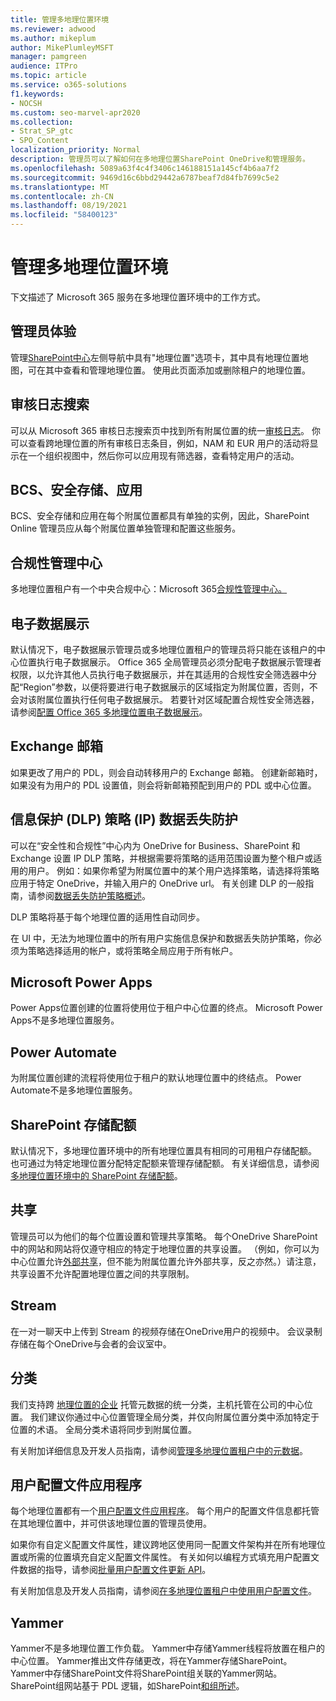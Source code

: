 ```yaml
---
title: 管理多地理位置环境
ms.reviewer: adwood
ms.author: mikeplum
author: MikePlumleyMSFT
manager: pamgreen
audience: ITPro
ms.topic: article
ms.service: o365-solutions
f1.keywords:
- NOCSH
ms.custom: seo-marvel-apr2020
ms.collection:
- Strat_SP_gtc
- SPO_Content
localization_priority: Normal
description: 管理员可以了解如何在多地理位置SharePoint OneDrive和管理服务。
ms.openlocfilehash: 5089a63f4c4f3406c146188151a145cf4b6aa7f2
ms.sourcegitcommit: 9469d16c6bbd29442a6787beaf7d84fb7699c5e2
ms.translationtype: MT
ms.contentlocale: zh-CN
ms.lasthandoff: 08/19/2021
ms.locfileid: "58400123"
---
```

# <a name="administering-a-multi-geo-environment"></a>管理多地理位置环境

下文描述了 Microsoft 365 服务在多地理位置环境中的工作方式。

## <a name="administrator-experience"></a>管理员体验

管理[SharePoint中心](https://admin.microsoft.com/sharepoint)左侧导航中具有"地理位置"选项卡，其中具有地理位置地图，可在其中查看和管理地理位置。 使用此页面添加或删除租户的地理位置。

## <a name="audit-log-search"></a>审核日志搜索

可以从 Microsoft 365 审核日志搜索页中找到所有附属位置的统一[审核日志](https://support.office.com/article/0d4d0f35-390b-4518-800e-0c7ec95e946c)。 你可以查看跨地理位置的所有审核日志条目，例如，NAM 和 EUR 用户的活动将显示在一个组织视图中，然后你可以应用现有筛选器，查看特定用户的活动。

## <a name="bcs-secure-store-apps"></a>BCS、安全存储、应用

BCS、安全存储和应用在每个附属位置都具有单独的实例，因此，SharePoint Online 管理员应从每个附属位置单独管理和配置这些服务。

## <a name="compliance-admin-center"></a>合规性管理中心

多地理位置租户有一个中央合规中心：Microsoft 365[合规性管理中心。](https://compliance.microsoft.com/)

## <a name="ediscovery"></a>电子数据展示

默认情况下，电子数据展示管理员或多地理位置租户的管理员将只能在该租户的中心位置执行电子数据展示。 Office 365 全局管理员必须分配电子数据展示管理者权限，以允许其他人员执行电子数据展示，并在其适用的合规性安全筛选器中分配“Region”参数，以便将要进行电子数据展示的区域指定为附属位置，否则，不会对该附属位置执行任何电子数据展示。 若要针对区域配置合规性安全筛选器，请参阅[配置 Office 365 多地理位置电子数据展示](multi-geo-ediscovery-configuration.md)。

## <a name="exchange-mailboxes"></a>Exchange 邮箱

如果更改了用户的 PDL，则会自动转移用户的 Exchange 邮箱。 创建新邮箱时，如果没有为用户的 PDL 设置值，则会将新邮箱预配到用户的 PDL 或中心位置。

## <a name="information-protection-ip-data-loss-prevention-dlp-policy"></a>信息保护 (DLP) 策略 (IP) 数据丢失防护

可以在“安全性和合规性”中心内为 OneDrive for Business、SharePoint 和 Exchange 设置 IP DLP 策略，并根据需要将策略的适用范围设置为整个租户或适用的用户。 例如：如果你希望为附属位置中的某个用户选择策略，请选择将策略应用于特定 OneDrive，并输入用户的 OneDrive url。 有关创建 DLP 的一般指南，请参阅[数据丢失防护策略概述](https://support.office.com/article/1966b2a7-d1e2-4d92-ab61-42efbb137f5e)。

DLP 策略将基于每个地理位置的适用性自动同步。

在 UI 中，无法为地理位置中的所有用户实施信息保护和数据丢失防护策略，你必须为策略选择适用的帐户，或将策略全局应用于所有帐户。

## <a name="microsoft-power-apps"></a>Microsoft Power Apps

Power Apps位置创建的位置将使用位于租户中心位置的终点。 Microsoft Power Apps不是多地理位置服务。 

## <a name="power-automate"></a>Power Automate

为附属位置创建的流程将使用位于租户的默认地理位置中的终结点。  Power Automate不是多地理位置服务。 

## <a name="sharepoint-storage-quota"></a>SharePoint 存储配额

默认情况下，多地理位置环境中的所有地理位置具有相同的可用租户存储配额。  也可通过为特定地理位置分配特定配额来管理存储配额。 有关详细信息，请参阅 [多地理位置环境中的 SharePoint 存储配额](sharepoint-multi-geo-storage-quota.md)。

## <a name="sharing"></a>共享

管理员可以为他们的每个位置设置和管理共享策略。 每个OneDrive SharePoint中的网站和网站将仅遵守相应的特定于地理位置的共享设置。 （例如，你可以为中心位置允许[外部共享](https://support.office.com/article/C8A462EB-0723-4B0B-8D0A-70FEAFE4BE85)，但不能为附属位置允许外部共享，反之亦然。）请注意，共享设置不允许配置地理位置之间的共享限制。

## <a name="stream"></a>Stream

在一对一聊天中上传到 Stream 的视频存储在OneDrive用户的视频中。 会议录制存储在每个OneDrive与会者的会议室中。

## <a name="taxonomy"></a>分类

我们支持跨 [地理位置的企业](/sharepoint/managed-metadata) 托管元数据的统一分类，主机托管在公司的中心位置。 我们建议你通过中心位置管理全局分类，并仅向附属位置分类中添加特定于位置的术语。 全局分类术语将同步到附属位置。

有关附加详细信息及开发人员指南，请参阅[管理多地理位置租户中的元数据](/sharepoint/dev/solution-guidance/multigeo-managedmetadata)。

## <a name="user-profile-application"></a>用户配置文件应用程序

每个地理位置都有一个[用户配置文件应用程序](/sharepoint/manage-user-profiles)。 每个用户的配置文件信息都托管在其地理位置中，并可供该地理位置的管理员使用。

如果你有自定义配置文件属性，建议跨地区使用同一配置文件架构并在所有地理位置或所需的位置填充自定义配置文件属性。 有关如何以编程方式填充用户配置文件数据的指导，请参阅[批量用户配置文件更新 API](/sharepoint/dev/solution-guidance/bulk-user-profile-update-api-for-sharepoint-online)。

有关附加信息及开发人员指南，请参阅[在多地理位置租户中使用用户配置文件](/sharepoint/dev/solution-guidance/multigeo-userprofileexperience)。

## <a name="yammer"></a>Yammer

Yammer不是多地理位置工作负载。 Yammer中存储Yammer线程将放置在租户的中心位置。 Yammer推出文件存储更改，将在Yammer存储SharePoint。 Yammer中存储SharePoint文件将SharePoint组关联的Yammer网站。 SharePoint组网站基于 PDL 逻辑，如SharePoint[和组所述](multi-geo-capabilities-in-onedrive-and-sharepoint-online-in-microsoft-365.md#sharepoint-sites-and-groups)。
